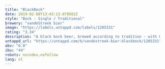```yaml
---
title: "BlackBock"
date: 2019-02-08T13:43:13.079582Z
style: "Bock - Single / Traditional"
brewery: "vandeStreek bier"
image: "https://labels.untappd.com/labels/1205331"
rating: "3.34"
description: "A black bock beer, brewed according to tradition - with German hops and malt. Lots of flavour and low in alcohol: a sessionable beer - for on one of those rainy day with nothing to do outside."
untappd_url: "https://untappd.com/b/vandestreek-bier-blackbock/1205331"
abv: "6.0"
ibu: "44"
robots: noindex,nofollow
lang: nl
---
```

